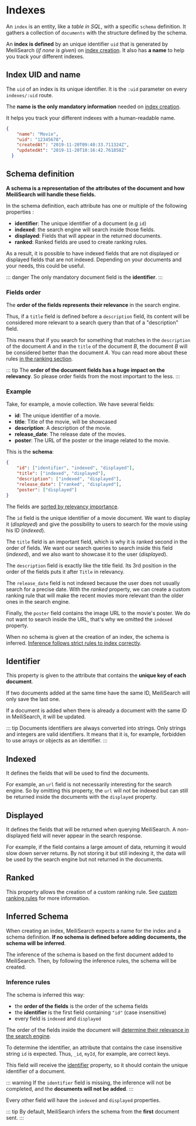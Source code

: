 # Indexes

An `index` is an entity, like a *table in SQL*, with a specific `schema` definition. It gathers a collection of `documents` with the structure defined by the schema.

An **index is defined** by an unique identifier `uid` that is generated by MeiliSearch (*if none is given*) on [index creation](/references/indexes.md#create-an-index). It also has **a name** to help you track your different indexes.

## Index UID and name

The `uid` of an index is its unique identifier. It is the `:uid` parameter on every `indexes/:uid` route.

The **name is the only mandatory information** needed on [index creation](/references/indexes.md#create-an-index).

It helps you track your different indexes with a human-readable name.

```json
{
    "name": "Movie",
    "uid": "12345678",
    "createdAt": "2019-11-20T09:40:33.711324Z",
    "updatedAt": "2019-11-20T10:16:42.761858Z"
  }
```

## Schema definition

**A schema is a representation of the attributes of the document and how MeiliSearch will handle these fields.**

In the schema definition, each attribute has one or multiple of the following properties :

* **identifier**: The unique identifier of a document (e.g `id`)
* **indexed**: the search engine will search inside those fields.
* **displayed**: Fields that will appear in the returned documents.
* **ranked**: Ranked fields are used to create ranking rules.

As a result, it is possible to have indexed fields that are not displayed or displayed fields that are not indexed. Depending on your documents and your needs, this could be useful.

::: danger
The only mandatory document field is the **identifier**.
:::

### Fields order

The **order of the fields represents their relevance** in the search engine.

Thus, if a `title` field is defined before a `description` field, its content will be considered more relevant to a search query than that of a "description" field.
<!-- <Badge text="soon" type="warn"/> -->

This means that if you search for something that matches in the `description` of the document _A_ and in the `title` of the document _B_,
the document _B_ will be considered better than the document _A_. You can read more about these rules [in the ranking section][1].

[1]: /guides/advanced_guides/ranking.md#ranking-rules

<!-- TODO change doc link -->
::: tip
The **order of the document fields has a huge impact on the relevancy**. So please order fields from the most important to the less.
:::

### Example

Take, for example, a movie collection. We have several fields:

* **id**: The unique identifier of a movie.
* **title**: Title of the movie, will be showcased
* **description**: A description of the movie.
* **release_date**: The release date of the movies.
* **poster**: The URL of the poster or the image related to the movie.

This is the **schema**:

```json
{
    "id": ["identifier", "indexed", "displayed"],
    "title": ["indexed", "displayed"],
    "description": ["indexed", "displayed"],
    "release_date": ["ranked", "displayed"],
    "poster": ["displayed"]
}
```

The fields are [sorted by relevancy importance](/guides/main_concepts/indexes.md#fields-order).

The `id` field is the unique identifier of a movie document. We want to display it (*displayed*) and give the possibility to users to search for the movie using his ID (*indexed*).

The `title` field is an important field, which is why it is ranked second in the order of fields. We want
our search queries to search inside this field (*indexed*), and we also want to showcase it to the user (*displayed*).

The `description` field is exactly like the title field. Its 3rd position in the order of the fields puts it after `Title` in relevancy.

The `release_date` field is not indexed because the user does not usually search for a precise date. With the *ranked* property, we can create a custom ranking rule
that will make the recent movies more relevant than the older ones in the search engine.

Finally, the `poster` field contains the image URL to the movie's poster. We do not want to search inside the URL, that's why we omitted the `indexed` property.

When no schema is given at the creation of an index, the schema is inferred. [Inference follows strict rules to index correctly](/guides/main_concepts/indexes.md#schema-definition).

## Identifier

This property is given to the attribute that contains the **unique key of each document**.

If two documents added at the same time have the same ID, MeiliSearch will only save the last one.

If a document is added when there is already a document with the same ID in MeiliSearch, it will be updated.

::: tip
Documents identifiers are always converted into strings. Only strings and integers are valid identifiers.
It means that it is, for example, forbidden to use arrays or objects as an identifier.
:::

## Indexed

It defines the fields that will be used to find the documents.

For example, an `url` field is not necessarily interesting for the search engine. So by omitting this property, the `url` will not be indexed but can still be returned inside the documents with the `displayed` property.

## Displayed

It defines the fields that will be returned when querying MeiliSearch. A non-displayed field will never appear in the search response.

For example, if the field contains a large amount of data, returning it would slow down server returns. By not storing it but still indexing it, the data will be used by the search engine but not returned in the documents.

## Ranked

This property allows the creation of a custom ranking rule. See [custom ranking rules](/guides/advanced_guides/ranking.md#custom-ranking-rules) for more information.

## Inferred Schema

When creating an index, MeiliSearch expects a name for the index and a schema definition. **If no schema is defined before adding documents, the schema will be inferred**.

The inference of the schema is based on the first document added to MeiliSearch. Then, by following the inference rules, the schema will be created.

### Inference rules

The schema is inferred this way:
 - the **order of the fields** is the order of the schema fields
 - the **identifier** is the first field containing `"id"` (case insensitive)
 - every field is `indexed` and `displayed`

The order of the fields inside the document will [determine their relevance in the search engine](/guides/main_concepts/indexes.md#fields-order).

To determine the identifier, an attribute that contains the case insensitive string `id` is expected. Thus, `_id`, `myId`, for example, are correct keys.

This field will receive the [identifier](/guides/main_concepts/indexes.md#identifier) property, so it should contain the unique identifier of a document.

::: warning
If the `identifier` field is missing, the inference will not be completed, and the **documents will not be added**.
:::

Every other field will have the `indexed` and `displayed` properties.


::: tip
By default, MeiliSearch infers the schema from the **first** document sent.
:::
